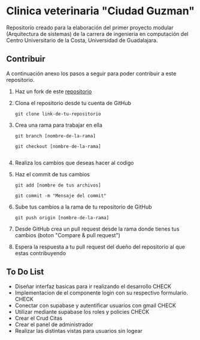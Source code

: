 # Clinica veterinaria "Ciudad Guzman"

Repositorio creado para la elaboración del primer proyecto modular (Arquitectura de sistemas) de la carrera de ingenieria en computación del Centro Universitario de la Costa, Universidad de Guadalajara.

## Contribuir
A continuación anexo los pasos a seguir para poder contribuir a este repositorio.

1. Haz un fork de este [repositorio](https://github.com/Davidelcraack/ClinicaVet.git)

2. Clona el repositorio desde tu cuenta de GitHub
    ```shell
    git clone link-de-tu-repositorio

3. Crea una rama para trabajar en ella
    ```shell
    git branch [nombre-de-la-rama]
    ```
    ```shell
    git checkout [nombre-de-la-rama]
    

4. Realiza los cambios que deseas hacer al codigo

5. Haz el commit de tus cambios
    ```shell
    git add [nombre de tus archivos]
    ```
    ```shell
    git commit -m "Mensaje del commit"

6. Sube tus cambios a la rama de tu repositorio de GitHub
    ```shell
    git push origin [nombre-de-la-rama]

7. Desde GitHub crea un pull request desde la rama donde tienes tus cambios (boton "Compare & pull request")

8. Espera la respuesta a tu pull request del dueño del repositorio al que estas contribuyendo

## To Do List
- Diseñar interfaz basicas para ir realizando el desarrollo CHECK
- Implementacion de el componente login con su respectivo formulario. CHECK
- Conectar con supabase y autentificar usuarios con gmail CHECK
- Utilizar mediante supabase los roles y policies CHECK
- Crear el Crud Citas
- Crear el panel de administrador
- Realizar las distintas vistas para usuarios sin logear
